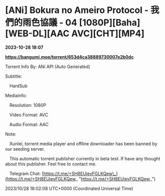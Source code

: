 # [ANi] Bokura no Ameiro Protocol - 我們的雨色協議 - 04 [1080P][Baha][WEB-DL][AAC AVC][CHT][MP4]

**2023-10-28 18:07**

**https://bangumi.moe/torrent/653d4ca38889730007e2b0dc**

Torrent Info By: ANi API (Auto Generated)

Subtitle:

 HardSub

Mediainfo:

 Resolution: 1080P

 Video Format: AVC

 Audio Format: AAC

  

Note:

 Xunlei, torrent media player and offline downloader has been banned by our seeding server.

 This automatic torrent publisher currently in beta test. If have any thought about this publisher. Feel free to contact me.

 Telegram Chat: [https://t.me/+SH8EUievFGLKQew\_](https://t.me/+SH8EUievFGLKQew_ "https://t.me/+SH8EUievFGLKQew_")

2023/10/28 18:02:08 UTC+0000 (Coordinated Universal Time)